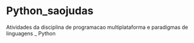 # Python_saojudas

Atividades da disciplina de programacao multiplataforma e paradigmas de linguagens _ Python
